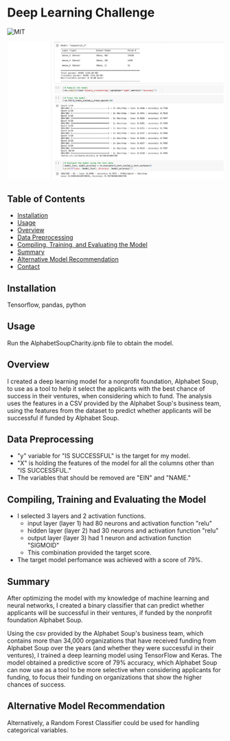 # Deep Learning Challenge
![MIT](https://img.shields.io/badge/License-MIT-blue)

![app_image](mockup.png)

## Table of Contents
- [Installation](#installation)
- [Usage](#usage)
- [Overview](#overview)
- [Data Preprocessing](#data-preprocessing)
- [Compiling, Training, and Evaluating the Model](#compiling-training-and-evaluating-the-model)
- [Summary](#summary)
- [Alternative Model Recommendation](#alternative-model-recommendation)
- [Contact](#contact)

## Installation
Tensorflow, pandas, python

## Usage
Run the AlphabetSoupCharity.ipnb file to obtain the model. 

## Overview
I created a deep learning model for a nonprofit foundation, Alphabet Soup, to use as a tool to help it select the applicants with the best chance of success in their ventures, when considering which to fund. The analysis uses the features in a CSV provided by the Alphabet Soup's business team, using the features from the dataset to predict whether applicants will be successful if funded by Alphabet Soup.

## Data Preprocessing
+ "y" variable for "IS SUCCESSFUL" is the target for my model.
+ "X" is holding the features of the model for all the columns other than "IS SUCCESSFUL."
+ The variables that should be removed are "EIN" and "NAME."

## Compiling, Training and Evaluating the Model
- I selected 3 layers and 2 activation functions.
    - input layer (layer 1) had 80 neurons and activation function "relu"
    - hidden layer (layer 2) had 30 neurons and activation function "relu"
    - output layer (layer 3) had 1 neuron and activation function "SIGMOID"
    - This combination provided the target score.
- The target model perfomance was achieved with a score of 79%.

## Summary
After optimizing the model with my knowledge of machine learning and neural networks, I created a binary classifier that can predict whether applicants will be successful in their ventures, if funded by the nonprofit foundation Alphabet Soup. 

Using the csv provided by the Alphabet Soup's business team, which contains more than 34,000 organizations that have received funding from Alphabet Soup over the years (and whether they were successful in their ventures), I trained a deep learning model using TensorFlow and Keras. The model obtained a predictive score of 79% accuracy, which Alphabet Soup can now use as a tool to be more selective when considering applicants for funding, to focus their funding on organizations that show the higher chances of success.

## Alternative Model Recommendation
Alternatively, a Random Forest Classifier could be used for handling categorical variables.

